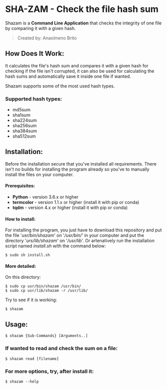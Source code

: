 # SHA-ZAM - Check the file hash sum

Shazam is a **Command Line Application** that checks the integrity of one file by comparing it with a given hash.

> Created by: Anaxímeno Brito

## How Does It Work:

It calculates the file's hash sum and compares it with a given hash for checking if the file isn't corrupted, it can also be used for calculating the hash sums and automatically save it inside one file if wanted.

Shazam supports some of the most used hash types.

### Supported hash types:

* md5sum
* sha1sum
* sha224sum
* sha256sum
* sha384sum
* sha512sum

## Installation:

Before the installation secure that you've installed all requirements. There isn't no builds for installing the program already so you've to manually install the files on your computer.

#### Prerequisites:

* **Python** - version 3.6.x or higher
* **termcolor** - version 1.1.x or higher (install it with pip or conda)
* **tqdm** - version 4.x or higher (install it with pip or conda)

#### How to install:
For installing the program, you just have to download this repository and put the file '*usr/bin/shazam*' on '*/usr/bin/*' in your computer and put the directory '*urs/lib/shazam*' on '*/usr/lib*'.
Or artenatively run the installation script named *install.sh* with the command below:

    $ sudo sh install.sh

#### More detailed:
On this directory:

	$ sudo cp usr/bin/shazam /usr/bin/
	$ sudo cp usr/lib/shazam -r /usr/lib/

Try to see if it is working:

	$ shazam

## Usage:

	$ shazam {Sub-Commands} [Arguments..]

### If wanted to read and check the sum on a file:

	$ shazam read [filename]

### For more options, try, after install it:

	$ shazam --help
